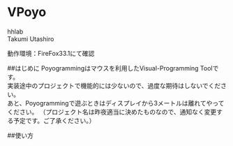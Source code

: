 VPoyo
=====

hhlab  
Takumi Utashiro

動作環境：FireFox33.1にて確認

##はじめに
Poyogrammingはマウスを利用したVisual-Programming Toolです。  
実装途中のプロジェクトで機能的には少ないので、過度な期待はしないでください。  
あと、Poyogrammingで遊ぶときはディスプレイから3メートルは離れてやってください。
（プロジェクト名は昨夜適当に決めたものなので、通知なく変更する予定です。ご了承ください。）

##使い方
